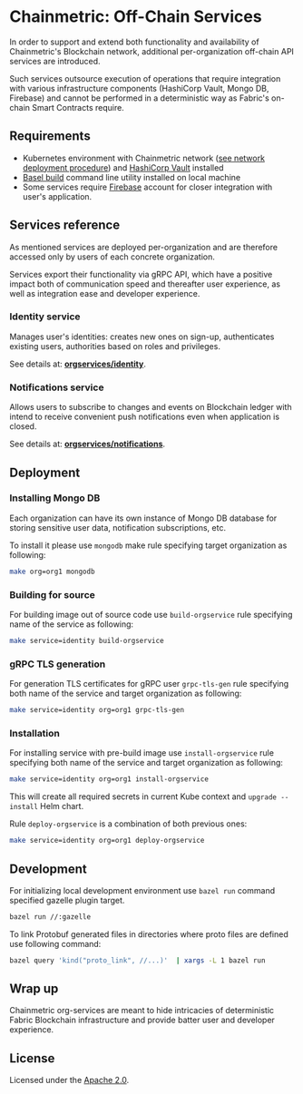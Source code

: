 # Chainmetric: Off-Chain Services

In order to support and extend both functionality and availability of Chainmetric's Blockchain network, additional per-organization off-chain API services are introduced.

Such services outsource execution of operations that require integration with various infrastructure components (HashiCorp Vault, Mongo DB, Firebase) and cannot be performed in a deterministic way as Fabric's on-chain Smart Contracts require.

## Requirements
- Kubernetes environment with Chainmetric network ([see network deployment procedure][network deployment]) and [HashiCorp Vault][vault] installed
- [Basel build][bazel] command line utility installed on local machine
- Some services require [Firebase][firebase] account for closer integration with user's application.

[network deployment]: https://github.com/timoth-y/chainmetric-network#Deployment
[vault]: https://www.hashicorp.com/products/vault
[firebase]: https://firebase.google.com
[bazel]: https://bazel.build

## Services reference
As mentioned services are deployed per-organization and are therefore accessed only by users of each concrete organization.

Services export their functionality via gRPC API, which have a positive impact both of communication speed and thereafter user experience, as well as integration ease and developer experience.

### Identity service
Manages user's identities: creates new ones on sign-up, authenticates existing users, authorities based on roles and privileges.

See details at: [**orgservices/identity**](https://github.com/timoth-y/chainmetric-network/tree/main/orgservices/identity).

### Notifications service
Allows users to subscribe to changes and events on Blockchain ledger with intend to receive convenient push notifications even when application is closed.

See details at: [**orgservices/notifications**](https://github.com/timoth-y/chainmetric-network/main/orgservices/notifications).

## Deployment

### Installing Mongo DB

Each organization can have its own instance of Mongo DB database for storing sensitive user data, notification subscriptions, etc.

To install it please use `mongodb` make rule specifying target organization as following:

```bash
make org=org1 mongodb
```

### Building for source

For building image out of source code use `build-orgservice` rule specifying name of the service as following:
```bash
make service=identity build-orgservice
```

### gRPC TLS generation

For generation TLS certificates for gRPC user `grpc-tls-gen` rule specifying both name of the service and target organization as following:

```bash
make service=identity org=org1 grpc-tls-gen
```

### Installation

For installing service with pre-build image use `install-orgservice` rule specifying both name of the service and target organization as following:
```bash
make service=identity org=org1 install-orgservice
```

This will create all required secrets in current Kube context and `upgrade --install` Helm chart.

Rule `deploy-orgservice` is a combination of both previous ones:
```bash
make service=identity org=org1 deploy-orgservice
```

## Development
For initializing local development environment use `bazel run` command specified gazelle plugin target.

```bash
bazel run //:gazelle
```

To link Protobuf generated files in directories where proto files are defined use following command:

```bash
bazel query 'kind("proto_link", //...)'  | xargs -L 1 bazel run
```

## Wrap up

Chainmetric org-services are meant to hide intricacies of deterministic Fabric Blockchain infrastructure and provide batter user and developer experience.

## License
Licensed under the [Apache 2.0][license file].

[license file]: https://github.com/timoth-y/chainmetric-network/blob/main/LICENSE
